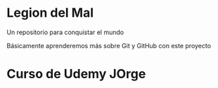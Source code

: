# Legion del Mal
Un repositorio para conquistar el mundo

Básicamente aprenderemos más sobre Git y GitHub con este proyecto


# Curso de Udemy JOrge

